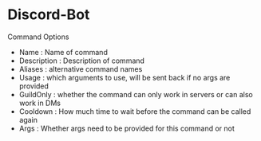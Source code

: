 # Discord-Bot

Command Options

- Name : Name of command
- Description : Description of command
- Aliases : alternative command names
- Usage : which arguments to use, will be sent back if no args are provided
- GuildOnly : whether the command can only work in servers or can also work in DMs
- Cooldown : How much time to wait before the command can be called again
- Args : Whether args need to be provided for this command or not